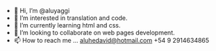 - 👋 Hi, I’m @aluyaggi
- 👀 I’m interested in translation and code.
- 🌱 I’m currently learning html and css.
- 💞️ I’m looking to collaborate on web pages development.
- 📫 How to reach me ... aluhedavid@hotmail.com
+54 9 2914634865
<!---
aluyaggi/aluyaggi is a ✨ special ✨ repository because its `README.md` (this file) appears on your GitHub profile.
You can click the Preview link to take a look at your changes.
--->

